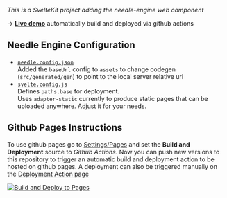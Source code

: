 *This is a SvelteKit project adding the needle-engine web component* 

→ [**Live demo**](https://needle-engine.github.io/sveltekit-sample/) automatically build and deployed via github actions

## Needle Engine Configuration

- [`needle.config.json`](./needle.config.json)  
  Added the `baseUrl` config to `assets` to change codegen (`src/generated/gen`) to point to the local server relative url
- [`svelte.config.js`](./svelte.config.js)  
  Defines `paths.base` for deployment.  
  Uses `adapter-static` currently to produce static pages that can be uploaded anywhere. Adjust it for your needs.


## Github Pages Instructions
To use github pages go to [Settings/Pages](settings/pages) and set the **Build and Deployment** source to *Github Actions*. Now you can push new versions to this repository to trigger an automatic build and deployment action to be hosted on github pages. A deployment can also be triggered manually on the [Deployment Action page](./actions/workflows/deploy.yml)

[![Build and Deploy to Pages](https://github.com/needle-engine/sveltekit-sample/actions/workflows/deploy.yml/badge.svg)](https://github.com/needle-engine/sveltekit-sample/actions/workflows/deploy.yml)

